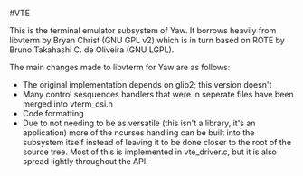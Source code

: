 #VTE

This is the terminal emulator subsystem of Yaw. It borrows heavily from libvterm
by Bryan Christ (GNU GPL v2) which is in turn based on ROTE by Bruno Takahashi
C. de Oliveira (GNU LGPL).

The main changes made to libvterm for Yaw are as follows:
- The original implementation depends on glib2; this version doesn't
- Many control sesquences handlers that were in seperate files have been merged
into vterm_csi.h
- Code formatting
- Due to not needing to be as versatile (this isn't a library, it's an
application) more of the ncurses handling can be built into the subsystem
itself instead of leaving it to be done closer to the root of the source tree.
Most of this is implemented in vte_driver.c, but it is also spread lightly
throughout the API.
